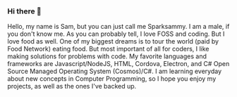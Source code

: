 ### Hi there 👋
Hello, my name is Sam, but you can just call me Sparksammy. I am a male, if you don't know me. As you can probably tell, I love FOSS and coding. But I love food as well. One of my biggest dreams is to tour the world (paid by Food Network) eating food. But most important of all for coders, I like making solutions for problems with code. My favorite languages and frameworks are Javascript/NodeJS, HTML, Cordova, Electron, and C# Open Source Managed Operating System (Cosmos)/C#. I am learning everyday about new concepts in Computer Programming, so I hope you enjoy my projects, as well as the ones I've backed up.
<!--
**sparksammy/sparksammy** is a ✨ _special_ ✨ repository because its `README.md` (this file) appears on your GitHub profile.

Here are some ideas to get you started:

- 🔭 I’m currently working on ...
- 🌱 I’m currently learning ...
- 👯 I’m looking to collaborate on ...
- 🤔 I’m looking for help with ...
- 💬 Ask me about ...
- 📫 How to reach me: ...
- 😄 Pronouns: ...
- ⚡ Fun fact: ...
-->
